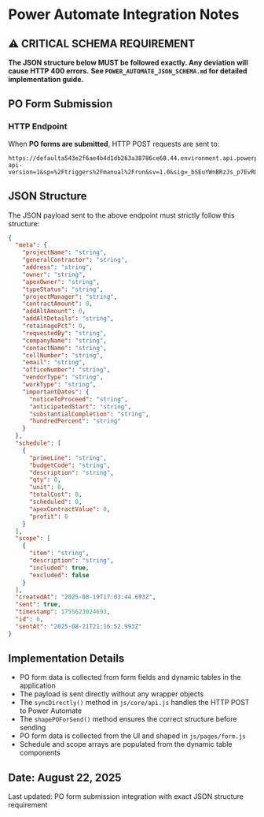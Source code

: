 # Power Automate Integration Notes

## ⚠️ CRITICAL SCHEMA REQUIREMENT
**The JSON structure below MUST be followed exactly. Any deviation will cause HTTP 400 errors.**
**See `POWER_AUTOMATE_JSON_SCHEMA.md` for detailed implementation guide.**

## PO Form Submission

### HTTP Endpoint
When **PO forms are submitted**, HTTP POST requests are sent to:
```
https://defaulta543e2f6ae4b4d1db263a38786ce68.44.environment.api.powerplatform.com:443/powerautomate/automations/direct/workflows/146de521bc3a415d9dbbdfec5476be38/triggers/manual/paths/invoke/?api-version=1&sp=%2Ftriggers%2Fmanual%2Frun&sv=1.0&sig=_bSEuYWnBRzJs_p7EvROZXVi6KLitzuyOtIlD7lEqLA
```

## JSON Structure
The JSON payload sent to the above endpoint must strictly follow this structure:

```json
{
  "meta": {
    "projectName": "string",
    "generalContractor": "string", 
    "address": "string",
    "owner": "string",
    "apexOwner": "string",
    "typeStatus": "string",
    "projectManager": "string",
    "contractAmount": 0,
    "addAltAmount": 0,
    "addAltDetails": "string",
    "retainagePct": 0,
    "requestedBy": "string",
    "companyName": "string",
    "contactName": "string",
    "cellNumber": "string",
    "email": "string",
    "officeNumber": "string",
    "vendorType": "string",
    "workType": "string",
    "importantDates": {
      "noticeToProceed": "string",
      "anticipatedStart": "string", 
      "substantialCompletion": "string",
      "hundredPercent": "string"
    }
  },
  "schedule": [
    {
      "primeLine": "string",
      "budgetCode": "string",
      "description": "string",
      "qty": 0,
      "unit": 0,
      "totalCost": 0,
      "scheduled": 0,
      "apexContractValue": 0,
      "profit": 0
    }
  ],
  "scope": [
    {
      "item": "string",
      "description": "string", 
      "included": true,
      "excluded": false
    }
  ],
  "createdAt": "2025-08-19T17:03:44.693Z",
  "sent": true,
  "timestamp": 1755623024693,
  "id": 6,
  "sentAt": "2025-08-21T21:16:52.993Z"
}
```

## Implementation Details
- PO form data is collected from form fields and dynamic tables in the application
- The payload is sent directly without any wrapper objects  
- The `syncDirectly()` method in `js/core/api.js` handles the HTTP POST to Power Automate
- The `shapePOForSend()` method ensures the correct structure before sending
- PO form data is collected from the UI and shaped in `js/pages/form.js`
- Schedule and scope arrays are populated from the dynamic table components

## Date: August 22, 2025
Last updated: PO form submission integration with exact JSON structure requirement
